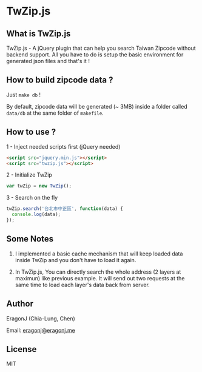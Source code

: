 # TwZip.js

## What is TwZip.js

TwZip.js - A jQuery plugin that can help you search Taiwan Zipcode without
backend support. All you have to do is setup the basic environment for
generated json files and that's it !

## How to build zipcode data ?

Just `make db` !

By default, zipcode data will be generated (~ 3MB) inside a folder called 
`data/db` at the same folder of `makefile`. 

## How to use ?

1 - Inject needed scripts first (jQuery needed)

```html
<script src="jquery.min.js"></script>
<script src="twzip.js"></script>
```

2 - Initialize TwZip

```javascript
var twZip = new TwZip();
```

3 - Search on the fly

```javascript
twZip.search('台北市中正區', function(data) {
  console.log(data);
});
```

## Some Notes

1. I implemented a basic cache mechanism that will keep loaded data inside TwZip
and you don't have to load it again.

2. In TwZip.js, You can directly search the whole address (2 layers at maximun)
like previous example. It will send out two requests at the same time to load
each layer's data back from server.

## Author

EragonJ (Chia-Lung, Chen)

Email: eragonj@eragonj.me

## License

MIT
